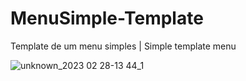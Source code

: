 # MenuSimple-Template

Template de um menu simples   | Simple template menu

![unknown_2023 02 28-13 44_1](https://user-images.githubusercontent.com/102559935/221920852-d55223fd-e242-4b0f-8b44-b0dac70e1d00.gif)
